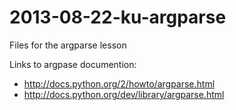 2013-08-22-ku-argparse
=======================

Files for the argparse lesson

Links to argpase documention:

* http://docs.python.org/2/howto/argparse.html
* http://docs.python.org/dev/library/argparse.html

